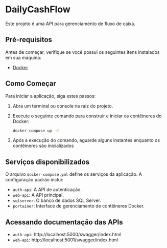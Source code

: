 # DailyCashFlow

Este projeto é uma API para gerenciamento de fluxo de caixa.

## Pré-requisitos

Antes de começar, verifique se você possui os seguintes itens instalados em sua máquina:

- [Docker](https://www.docker.com/get-started)

## Como Começar

Para iniciar a aplicação, siga estes passos:

1. Abra um terminal ou console na raiz do projeto.
2. Execute o seguinte comando para construir e iniciar os contêineres do Docker:

   ```bash
   docker-compose up -d

3. Após a execução do comando, aguarde alguns instantes enquanto os contêineres são inicializados

## Serviços disponibilizados

O arquivo `docker-compose.yml` define os serviços da aplicação. A configuração padrão inclui:

- `auth-api`: A API de autenticação.
- `web-api`: A API principal.
- `sqlserver`: O banco de dados SQL Server.
- `portainer`: Interface de gerenciamento de contêineres Docker.

## Acessando documentação das APIs
- `auth-api`: http://localhost:5000/swagger/index.html
- `web-api`: http://localhost:5001/swagger/index.html
